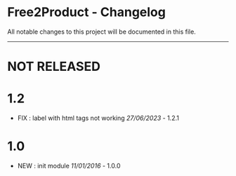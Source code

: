 # Free2Product - Changelog
All notable changes to this project will be documented in this file.
___

# NOT RELEASED


# 1.2
- FIX : label with html tags not working *27/06/2023* - 1.2.1

# 1.0

- NEW : init module *11/01/2016* - 1.0.0

